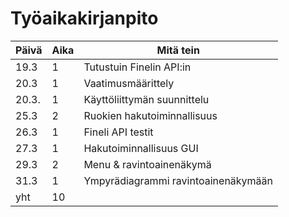 # Työaikakirjanpito

| Päivä | Aika	| Mitä tein  |
| - | - | - |
| 19.3 | 1 | Tutustuin Finelin API:in |
| 20.3	| 1	| Vaatimusmäärittely |	
| 20.3. | 1	| Käyttöliittymän suunnittelu |
| 25.3 | 2 | Ruokien hakutoiminnallisuus |
| 26.3 | 1 | Fineli API testit |
| 27.3 | 1 | Hakutoiminnallisuus GUI |
| 29.3 | 2 | Menu & ravintoainenäkymä |
| 31.3 | 1 | Ympyrädiagrammi ravintoainenäkymään |
| yht   | 10 | | 
